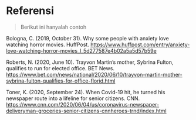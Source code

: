 # Referensi

> Berikut ini hanyalah contoh

Bologna, C. (2019, October 31). Why some people with anxiety love watching horror movies. HuffPost. https://www.huffpost.com/entry/anxiety-love-watching-horror-movies_l_5d277587e4b02a5a5d57b59e

Roberts, N. (2020, June 10). Trayvon Martin’s mother, Sybrina Fulton, qualifies to run for elected office. BET News. https://www.bet.com/news/national/2020/06/10/trayvon-martin-mother-sybrina-fulton-qualifies-for-office-florid.html

Toner, K. (2020, September 24). When Covid-19 hit, he turned his newspaper route into a lifeline for senior citizens. CNN. https://www.cnn.com/2020/06/04/us/coronavirus-newspaper-deliveryman-groceries-senior-citizens-cnnheroes-trnd/index.html